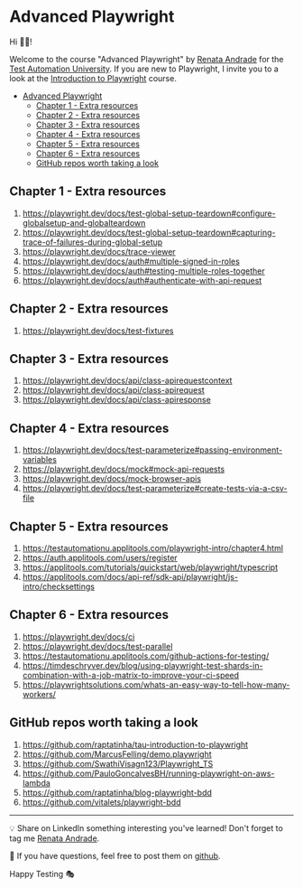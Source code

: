 # Advanced Playwright

Hi 👋🏽!

Welcome to the course "Advanced Playwright" by [Renata Andrade](https://testingwithrenata.com/) for the [Test Automation University](https://testautomationu.applitools.com/).
If you are new to Playwright, I invite you to a look at the [Introduction to Playwright](https://testautomationu.applitools.com/instructors/renata_andrade.html) course.

- [Advanced Playwright](#advanced-playwright)
  * [Chapter 1 - Extra resources](#chapter-1---extra-resources)
  * [Chapter 2 - Extra resources](#chapter-2---extra-resources)
  * [Chapter 3 - Extra resources](#chapter-3---extra-resources)
  * [Chapter 4 - Extra resources](#chapter-4---extra-resources)
  * [Chapter 5 - Extra resources](#chapter-5---extra-resources)
  * [Chapter 6 - Extra resources](#chapter-6---extra-resources)
  * [GitHub repos worth taking a look](#github-repos-worth-taking-a-look)

## Chapter 1 - Extra resources

1. https://playwright.dev/docs/test-global-setup-teardown#configure-globalsetup-and-globalteardown
1. https://playwright.dev/docs/test-global-setup-teardown#capturing-trace-of-failures-during-global-setup  
1. https://playwright.dev/docs/trace-viewer
1. https://playwright.dev/docs/auth#multiple-signed-in-roles
1. https://playwright.dev/docs/auth#testing-multiple-roles-together
1. https://playwright.dev/docs/auth#authenticate-with-api-request

## Chapter 2 - Extra resources
1. https://playwright.dev/docs/test-fixtures

## Chapter 3 - Extra resources
1. https://playwright.dev/docs/api/class-apirequestcontext
1. https://playwright.dev/docs/api/class-apirequest
1. https://playwright.dev/docs/api/class-apiresponse

## Chapter 4 - Extra resources
1. https://playwright.dev/docs/test-parameterize#passing-environment-variables
1. https://playwright.dev/docs/mock#mock-api-requests
1. https://playwright.dev/docs/mock-browser-apis
1. https://playwright.dev/docs/test-parameterize#create-tests-via-a-csv-file

## Chapter 5 - Extra resources
1. https://testautomationu.applitools.com/playwright-intro/chapter4.html
1. https://auth.applitools.com/users/register
1. https://applitools.com/tutorials/quickstart/web/playwright/typescript
1. https://applitools.com/docs/api-ref/sdk-api/playwright/js-intro/checksettings

## Chapter 6 - Extra resources
1. https://playwright.dev/docs/ci
1. https://playwright.dev/docs/test-parallel
1. https://testautomationu.applitools.com/github-actions-for-testing/
1. https://timdeschryver.dev/blog/using-playwright-test-shards-in-combination-with-a-job-matrix-to-improve-your-ci-speed
1. https://playwrightsolutions.com/whats-an-easy-way-to-tell-how-many-workers/

## GitHub repos worth taking a look

1. https://github.com/raptatinha/tau-introduction-to-playwright
1. https://github.com/MarcusFelling/demo.playwright
1. https://github.com/SwathiVisagn123/Playwright_TS
1. https://github.com/PauloGoncalvesBH/running-playwright-on-aws-lambda
1. https://github.com/raptatinha/blog-playwright-bdd
1. https://github.com/vitalets/playwright-bdd


___

💡 Share on LinkedIn something interesting you've learned! Don't forget to tag me [Renata Andrade](https://www.linkedin.com/in/raptatinha/).

💜 If you have questions, feel free to post them on [github](https://github.com/raptatinha/tau-advanced-playwright/issues).

Happy Testing 🎭